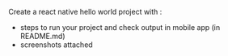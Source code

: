 Create a react native hello world project with :
* steps to run your project and check output in mobile app (in README.md)
* screenshots attached
